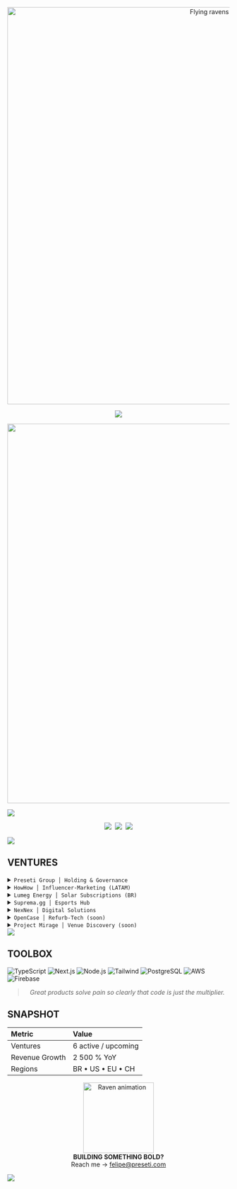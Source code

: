<!-- ░░░░  F E L I P E   P R E S E T I   ░░░░ -->

<!-- Raven banner (Unsplash). Substitua por outro GIF/PNG se preferir -->
<p align="center">
  <img src="https://images.unsplash.com/photo-1518791841217-8f162f1e1131?crop=entropy&cs=tinysrgb&fit=max&fm=jpg&ixid=MnwxMTc3M3wwfDF8c2VhcmNofDF8fHJhdmVufGVufDB8fHx8MTY5OTA0NzI2NA&ixlib=rb-4.0.3&q=80&w=900" width="900" alt="Flying ravens" />
</p>

<!-- Minimal typing header -->
<p align="center">
  <img src="https://readme-typing-svg.herokuapp.com?font=Fira+Code&duration=2800&pause=700&color=AAAAAA&center=true&vCenter=true&width=460&height=35&lines=FELIPE+PRESETI;Founder+%7C+Preseti+Group" />
</p>

<!-- Activity graph (dark) -->
<p align="center">
  <img src="https://github-readme-activity-graph.vercel.app/graph?username=felipepreseti&bg_color=0d1117&color=666666&line=999999&area=true&hide_border=true" width="860" />
</p>

<!-- Black wave divider -->
<img src="https://capsule-render.vercel.app/api?type=waving&height=100&color=0:0d1117,100:0d1117" />

<!-- Dark buttons -->
<p align="center">
  <a href="https://preseti.com"><img src="https://img.shields.io/badge/preseti.com-2d2d2d?style=for-the-badge&logo=homeassistant&logoColor=ffffff"></a>&nbsp;
  <a href="https://linkedin.com/in/felipepreseti"><img src="https://img.shields.io/badge/linkedin-555555?style=for-the-badge&logo=linkedin&logoColor=ffffff"></a>&nbsp;
  <a href="mailto:felipe@preseti.com"><img src="https://img.shields.io/badge/email-2d2d2d?style=for-the-badge&logo=gmail&logoColor=ffffff"></a>
</p>

<img src="https://capsule-render.vercel.app/api?type=rect&height=4&color=0d1117,0d1117" />

## VENTURES

<details>
<summary><code>Preseti Group │ Holding & Governance</code></summary>
Drives strategy, capital allocation and cross-venture synergy.
</details>

<details>
<summary><code>HowHow │ Influencer-Marketing (LATAM)</code></summary>
AI platform linking tech brands to ideal creators and tracking ROI.<br>
https://howhow.com.br
</details>

<details>
<summary><code>Lumeg Energy │ Solar Subscriptions (BR)</code></summary>
Renewable power + AI optimisation to cut energy costs.<br>
https://lumeg.com.br
</details>

<details>
<summary><code>Suprema.gg │ Esports Hub</code></summary>
End-to-end ecosystem for leagues, matchmaking and item marketplace.<br>
https://suprema.gg
</details>

<details>
<summary><code>NexNex │ Digital Solutions</code></summary>
One-stop SaaS automating websites, paid traffic and design via multi-AI stack.<br>
https://nexnex.com.br
</details>

<details>
<summary><code>OpenCase │ Refurb-Tech (soon)</code></summary>
AI inspection, repair and dynamic pricing of RMA tech with flash discounts.
</details>

<details>
<summary><code>Project Mirage │ Venue Discovery (soon)</code></summary>
App for real-time, AI-personalised venue and experience recommendations.
</details>

<img src="https://capsule-render.vercel.app/api?type=rect&height=4&color=0d1117,0d1117" />

## TOOLBOX
![TypeScript](https://img.shields.io/badge/TypeScript-444444?style=flat&logo=typescript&logoColor=ffffff)
![Next.js](https://img.shields.io/badge/Next.js-2d2d2d?style=flat&logo=next.js&logoColor=ffffff)
![Node.js](https://img.shields.io/badge/Node.js-3b873a?style=flat&logo=node.js&logoColor=ffffff)
![Tailwind](https://img.shields.io/badge/Tailwind-4b5563?style=flat&logo=tailwindcss&logoColor=ffffff)
![PostgreSQL](https://img.shields.io/badge/PostgreSQL-2f5a8d?style=flat&logo=postgresql&logoColor=ffffff)
![AWS](https://img.shields.io/badge/AWS-232F3E?style=flat&logo=amazonaws&logoColor=ffffff)
![Firebase](https://img.shields.io/badge/Firebase-ffa611?style=flat&logo=firebase&logoColor=000000)

<blockquote align="center"><i>Great products solve pain so clearly that code is just the multiplier.</i></blockquote>

## SNAPSHOT
| Metric | Value |
| :----- | :---- |
| Ventures | 6 active / upcoming |
| Revenue Growth | 2 500 % YoY |
| Regions | BR • US • EU • CH |

<p align="center">
  <img src="https://media.giphy.com/media/3o7qE6OcDtNMEF26xi/giphy.gif" width="160" alt="Raven animation"><br>
  <b>BUILDING SOMETHING BOLD?</b><br>
  Reach me → <a href="mailto:felipe@preseti.com">felipe@preseti.com</a>
</p>

<!-- Bottom black wave -->
<img src="https://capsule-render.vercel.app/api?type=waving&height=100&color=0:0d1117,100:0d1117&section=footer" />
